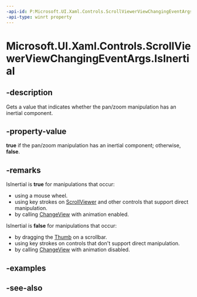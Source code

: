 ```yaml
---
-api-id: P:Microsoft.UI.Xaml.Controls.ScrollViewerViewChangingEventArgs.IsInertial
-api-type: winrt property
---
```


<!-- Property syntax
public bool IsInertial { get; }
-->

# Microsoft.UI.Xaml.Controls.ScrollViewerViewChangingEventArgs.IsInertial

## -description
Gets a value that indicates whether the pan/zoom manipulation has an inertial component.

## -property-value
**true** if the pan/zoom manipulation has an inertial component; otherwise, **false**.

## -remarks

IsInertial is **true** for manipulations that occur:

+ using a mouse wheel.
+ using key strokes on [ScrollViewer](scrollviewer.md) and other controls that support direct manipulation.
+ by calling [ChangeView](scrollviewer_changeview_579623452.md) with animation enabled.

IsInertial is **false** for manipulations that occur:

+ by dragging the [Thumb](../microsoft.ui.xaml.controls.primitives/thumb.md) on a scrollbar.
+ using key strokes on controls that don't support direct manipulation.
+ by calling [ChangeView](scrollviewer_changeview_579623452.md) with animation disabled.


## -examples

## -see-also
